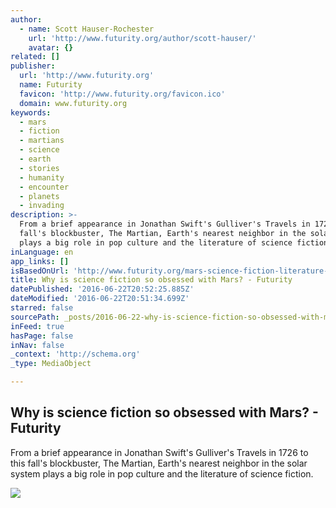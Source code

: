 ```yaml
---
author:
  - name: Scott Hauser-Rochester
    url: 'http://www.futurity.org/author/scott-hauser/'
    avatar: {}
related: []
publisher:
  url: 'http://www.futurity.org'
  name: Futurity
  favicon: 'http://www.futurity.org/favicon.ico'
  domain: www.futurity.org
keywords:
  - mars
  - fiction
  - martians
  - science
  - earth
  - stories
  - humanity
  - encounter
  - planets
  - invading
description: >-
  From a brief appearance in Jonathan Swift's Gulliver's Travels in 1726 to this
  fall's blockbuster, The Martian, Earth's nearest neighbor in the solar system
  plays a big role in pop culture and the literature of science fiction.
inLanguage: en
app_links: []
isBasedOnUrl: 'http://www.futurity.org/mars-science-fiction-literature-1045372-2/'
title: Why is science fiction so obsessed with Mars? - Futurity
datePublished: '2016-06-22T20:52:25.885Z'
dateModified: '2016-06-22T20:51:34.699Z'
starred: false
sourcePath: _posts/2016-06-22-why-is-science-fiction-so-obsessed-with-mars-futurity.md
inFeed: true
hasPage: false
inNav: false
_context: 'http://schema.org'
_type: MediaObject

---
```

<article style=""><h1>Why is science fiction so obsessed with Mars? - Futurity</h1><p>From a brief appearance in Jonathan Swift's Gulliver's Travels in 1726 to this fall's blockbuster, The Martian, Earth's nearest neighbor in the solar system plays a big role in pop culture and the literature of science fiction.</p><img src="http://www.futurity.org/wp/wp-content/uploads/2015/11/Mars_attacks_1170.jpg" /></article>